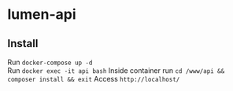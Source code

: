 # lumen-api

## Install
Run `docker-compose up -d`  
Run `docker exec -it api bash`
Inside container run `cd /www/api && composer install && exit`
Access `http://localhost/`